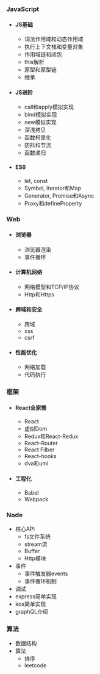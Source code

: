### JavaScript

- #### JS基础

  - 词法作用域和动态作用域
  - 执行上下文栈和变量对象
  - 作用域链和闭包
  - this解析
  - 原型和原型链
  - 继承

- #### JS进阶

  - call和apply模拟实现
  - bind模拟实现
  - new模拟实现
  - 深浅拷贝
  - 函数柯里化
  - 防抖和节流
  - 函数递归

- #### ES6

  - let, const
  - Symbol, Iterator和Map
  - Generator, Promise和Async
  - Proxy和defineProperty



### Web

- #### 浏览器

  - 浏览器渲染
  - 事件循环

- #### 计算机网络

  - 网络模型和TCP/IP协议
  - Http和Https

- #### 跨域和安全

  - 跨域
  - xss
  - csrf

- #### 性能优化

  - 网络加载
  - 代码执行



### 框架

- #### React全家桶

  - React
  - 虚拟Dom
  - Redux和React-Redux
  - React-Router
  - React Filber
  - React-hooks
  - dva和umi

- #### 工程化

  - Babel
  - Webpack



### Node

- 核心API
  - fs文件系统
  - stream流
  - Buffer
  - Http模块
- 事件
  - 事件触发器events
  - 事件循环机制
- 调试
- express简单实现
- koa简单实现
- graphQL介绍



### 算法

- 数据结构
- 算法
  - 排序
  - leetcode
